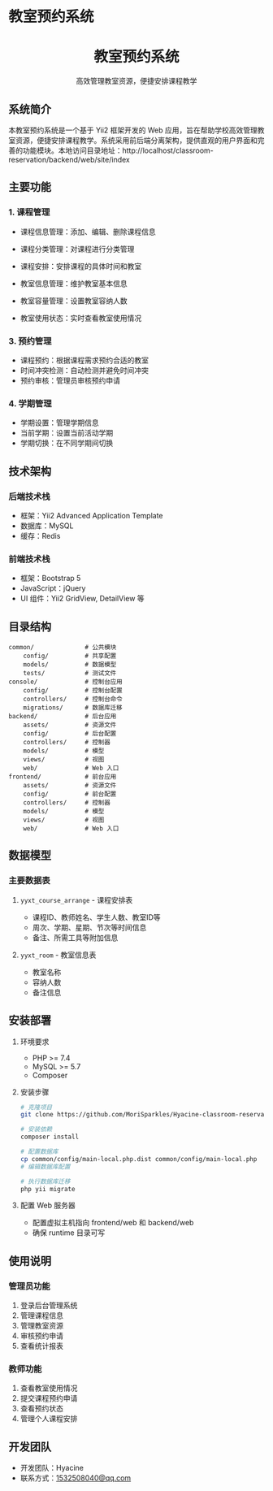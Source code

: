 # 教室预约系统

<p align="center">
    <h1 align="center">教室预约系统</h1>
    <p align="center">高效管理教室资源，便捷安排课程教学</p>
</p>

## 系统简介

本教室预约系统是一个基于 Yii2 框架开发的 Web 应用，旨在帮助学校高效管理教室资源，便捷安排课程教学。系统采用前后端分离架构，提供直观的用户界面和完善的功能模块。本地访问目录地址：http://localhost/classroom-reservation/backend/web/site/index

## 主要功能

### 1. 课程管理
- 课程信息管理：添加、编辑、删除课程信息
- 课程分类管理：对课程进行分类管理
- 课程安排：安排课程的具体时间和教室

- 教室信息管理：维护教室基本信息
- 教室容量管理：设置教室容纳人数
- 教室使用状态：实时查看教室使用情况

### 3. 预约管理
- 课程预约：根据课程需求预约合适的教室
- 时间冲突检测：自动检测并避免时间冲突
- 预约审核：管理员审核预约申请

### 4. 学期管理
- 学期设置：管理学期信息
- 当前学期：设置当前活动学期
- 学期切换：在不同学期间切换

## 技术架构

### 后端技术栈
- 框架：Yii2 Advanced Application Template
- 数据库：MySQL
- 缓存：Redis

### 前端技术栈
- 框架：Bootstrap 5
- JavaScript：jQuery
- UI 组件：Yii2 GridView, DetailView 等

## 目录结构

```
common/              # 公共模块
    config/          # 共享配置
    models/          # 数据模型
    tests/           # 测试文件
console/             # 控制台应用
    config/          # 控制台配置
    controllers/     # 控制台命令
    migrations/      # 数据库迁移
backend/             # 后台应用
    assets/          # 资源文件
    config/          # 后台配置
    controllers/     # 控制器
    models/          # 模型
    views/           # 视图
    web/             # Web 入口
frontend/            # 前台应用
    assets/          # 资源文件
    config/          # 前台配置
    controllers/     # 控制器
    models/          # 模型
    views/           # 视图
    web/             # Web 入口
```

## 数据模型

### 主要数据表
1. `yyxt_course_arrange` - 课程安排表
   - 课程ID、教师姓名、学生人数、教室ID等
   - 周次、学期、星期、节次等时间信息
   - 备注、所需工具等附加信息

2. `yyxt_room` - 教室信息表
   - 教室名称
   - 容纳人数
   - 备注信息

## 安装部署

1. 环境要求
   - PHP >= 7.4
   - MySQL >= 5.7
   - Composer

2. 安装步骤
   ```bash
   # 克隆项目
   git clone https://github.com/MoriSparkles/Hyacine-classroom-reservation.git

   # 安装依赖
   composer install

   # 配置数据库
   cp common/config/main-local.php.dist common/config/main-local.php
   # 编辑数据库配置

   # 执行数据库迁移
   php yii migrate
   ```

3. 配置 Web 服务器
   - 配置虚拟主机指向 frontend/web 和 backend/web
   - 确保 runtime 目录可写

## 使用说明

### 管理员功能
1. 登录后台管理系统
2. 管理课程信息
3. 管理教室资源
4. 审核预约申请
5. 查看统计报表

### 教师功能
1. 查看教室使用情况
2. 提交课程预约申请
3. 查看预约状态
4. 管理个人课程安排

## 开发团队

- 开发团队：Hyacine
- 联系方式：1532508040@qq.com


